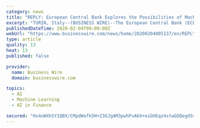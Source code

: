 ```yaml
---
category: news
title: "REPLY: European Central Bank Explores the Possibilities of Machine Learning With a Coding Marathon Organised by Reply"
excerpt: "TURIN, Italy--(BUSINESS WIRE)--The European Central Bank (ECB), in collaboration with Reply, leader in digital technology innovation, is organising the “Supervisory Data Hackathon”, a coding marathon focussing on the application of Machine Learning and Artificial Intelligence. From 27 to 29 February 2020, at the ECB in Frankfurt ..."
publishedDateTime: 2020-02-04T09:00:00Z
webUrl: "https://www.businesswire.com/news/home/20200204005137/en/REPLY-European-Central-Bank-Explores-Possibilities-Machine"
type: article
quality: 13
heat: 13
published: false

provider:
  name: Business Wire
  domain: businesswire.com

topics:
  - AI
  - Machine Learning
  - AI in Finance

secured: "Hs4oWXhSY1QBX/CMpdWofk5H+Z3GJgAM3pwhPvAkh+oiGHEqz4stwGOQegdSvXP4dV16cnENRYTrXRIogs5UfHubHYx0Kt+QlwqA/PzZLQlszoRg1jsPceJwZGK9LMp+JxjvGj3GNfk4z/9ArFdY97qkXhT82TDHMJeGgaq1L/GtmYMAwgYe0heOVbGLAQBMOKqAz6UZR2sslXsjI4smvsJRJrYtR4Er1cFGMuX5TVadPWRmZeRYEmpYpDIkPGuE5m3NjX+K2hhTvztWX/iUiJaSPPBwHPkSby9lDh57+S/HWI4d3+QZtweh6xji5La/;mXBfuKc9FDKW1EWBFAOvdQ=="
---
```


